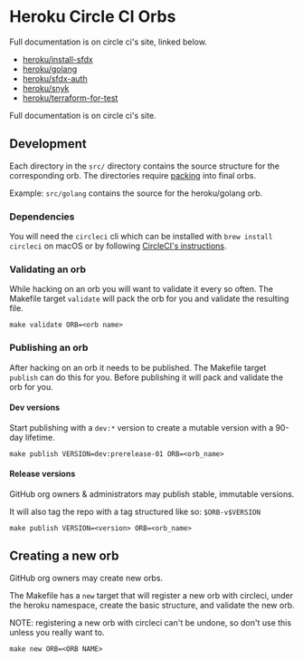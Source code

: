 # Heroku Circle CI Orbs

Full documentation is on circle ci's site, linked below.

* [heroku/install-sfdx](https://circleci.com/orbs/registry/orb/heroku/install-sfdx)
* [heroku/golang](https://circleci.com/orbs/registry/orb/heroku/golang)
* [heroku/sfdx-auth](https://circleci.com/orbs/registry/orb/heroku/sfdx-auth)
* [heroku/snyk](https://circleci.com/orbs/registry/orb/heroku/snyk)
* [heroku/terraform-for-test](https://circleci.com/orbs/registry/orb/heroku/terraform-for-test)

Full documentation is on circle ci's site.

## Development

Each directory in the `src/` directory contains the source structure for the corresponding orb.
The directories require [packing](https://circleci.com/docs/2.0/creating-orbs/#packing-a-config) into final orbs.

Example: `src/golang` contains the source for the heroku/golang orb.

### Dependencies

You will need the `circleci` cli which can be installed with `brew install circleci` on macOS or by following [CircleCI's instructions](https://circleci.com/docs/2.0/local-cli/#installation).

### Validating an orb

While hacking on an orb you will want to validate it every so often. The Makefile target `validate` will pack the
orb for you and validate the resulting file.

```console
make validate ORB=<orb name>
```

### Publishing an orb

After hacking on an orb it needs to be published. The Makefile target `publish` can do this for you.
Before publishing it will pack and validate the orb for you.

#### Dev versions

Start publishing with a `dev:*` version to create a mutable version with a 90-day lifetime.

```console
make publish VERSION=dev:prerelease-01 ORB=<orb_name>
```

#### Release versions

GitHub org owners & administrators may publish stable, immutable versions.

It will also tag the repo with a tag structured like so: `$ORB-v$VERSION`

```console
make publish VERSION=<version> ORB=<orb_name>
```

## Creating a new orb

GitHub org owners may create new orbs.

The Makefile has a `new` target that will register a new orb with circleci, under the heroku namespace, create the basic structure,
and validate the new orb.

NOTE: registering a new orb with circleci can't be undone, so don't use this unless you really want to.

```console
make new ORB=<ORB NAME>
```
